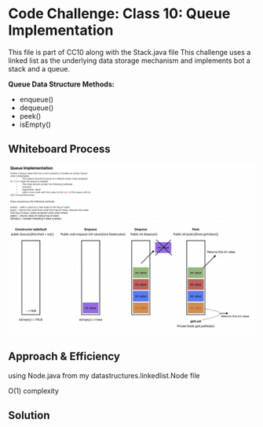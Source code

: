 # Code Challenge: Class 10: Queue Implementation
This file is part of CC10 along with the Stack.java file
This challenge uses a linked list as the underlying data storage mechanism and implements bot a stack and a queue.

**Queue Data Structure Methods:**
* enqueue()
* dequeue()
* peek()
* isEmpty()

## Whiteboard Process
![Queue Whiteboard](queueWB.png)
## Approach & Efficiency
using Node.java from my datastructures.linkedlist.Node file

O(1) complexity 

## Solution
<!-- Show how to run your code, and examples of it in action -->